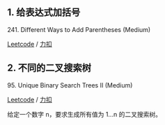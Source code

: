 
## 1. 给表达式加括号

241\. Different Ways to Add Parentheses (Medium)

[Leetcode](https://leetcode.com/problems/different-ways-to-add-parentheses/description/) / [力扣](https://leetcode-cn.com/problems/different-ways-to-add-parentheses/description/)

## 2. 不同的二叉搜索树

95\. Unique Binary Search Trees II (Medium)

[Leetcode](https://leetcode.com/problems/unique-binary-search-trees-ii/description/) / [力扣](https://leetcode-cn.com/problems/unique-binary-search-trees-ii/description/)

给定一个数字 n，要求生成所有值为 1...n 的二叉搜索树。
